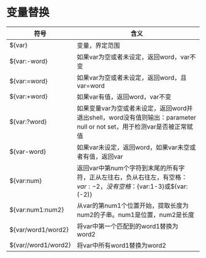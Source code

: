 # 变量替换 
|符号|	含义|
|--|--|  
|${var}	    |   变量，界定范围|
| ${var:-word}	|   如果var为空或者未设定，返回word，var不变   |
| ${var:=word}	|   如果var为空或者未设定，返回word，且var=word   |
| ${var:+word}	|   如果var有值，返回word，var不变   |
| ${var:?word}	|   如果变量var为空或者未设定，返回word并退出shell，word没有值则输出：parameter null or not set，用于检测var是否被正常赋值   |
| ${var-word}	  |   如果var未设定，返回word，如果var未空或者有值，返回var   |
| ${var:num}	  |   返回var中第num个字符到末尾的所有字符，正从左往右，负从右往左，有空格：${var: -2}，没有空格：${var:1-3}或${var:(-2)}   |
| ${var:num1:num2}	|   从var的第num1个位置开始，提取长度为num2的子串。num1是位置，num2是长度   |
| ${var/word1/word2}	|   将var中第一个匹配到的word1替换为word2   |
| ${var//word1/word2}	|   将var中所有word1替换为word2   |
